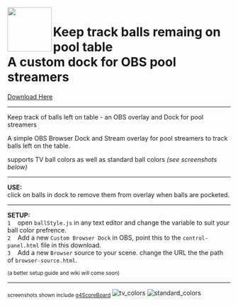 <img src="https://user-images.githubusercontent.com/46265156/197377220-2262276b-e348-407c-ad77-77cfa829b369.png" width="100px" align="left">

# Keep track balls remaing on pool table<br>A custom dock for OBS pool streamers

[Download Here](https://github.com/ngholson/g4BallMinder/archive/refs/heads/main.zip)<hr>


Keep track of balls left on table - an OBS overlay and Dock for pool streamers

A simple OBS Browser Dock and Stream overlay for pool streamers to track balls left on the table. 

supports TV ball colors as well as standard ball colors <i>(see screenshots below)</i>
<hr>
<b>USE:</b><br> 
click on balls in dock to remove them from overlay when balls are pocketed. <br><hr>

<b>SETUP:</b><br>
`1` &nbsp;&nbsp;&nbsp;open `ballStyle.js` in any text editor and change the variable to suit your ball color prefrence.<br>
`2` &nbsp;&nbsp;&nbsp;Add a new `Custom Browser Dock` in OBS, point this to the `control-panel.html` file in this download.<br>
`3` &nbsp;&nbsp;&nbsp;Add a new `Browser` source to your scene. change the URL the the path of `browser-source.html`.<br>


<sub>(a better setup guide and wiki will come soon)</sub><hr>

<sub>screenshots shown include [g4ScoreBoard](https://github.com/ngholson/g4ScoreBoard/)</sub>
![tv_colors](https://user-images.githubusercontent.com/46265156/197374246-0dd21d4b-1e43-45ab-b072-eb2b39118786.png)
![standard_colors](https://user-images.githubusercontent.com/46265156/197374250-fe7ff9ff-2f82-4b46-97ca-8c2d65a70bac.png)
